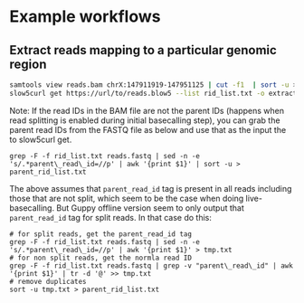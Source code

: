 # Example workflows

## Extract reads mapping to a particular genomic region

```bash
samtools view reads.bam chrX:147911919-147951125 | cut -f1  | sort -u > rid_list.txt
slow5curl get https://url/to/reads.blow5 --list rid_list.txt -o extracted.blow5
```

Note: If the read IDs in the BAM file are not the parent IDs (happens when read splitting is enabled during initial basecalling step), you can grab the parent read IDs from the FASTQ file as below and use that as the input the to slow5curl get.
```
grep -F -f rid_list.txt reads.fastq | sed -n -e 's/.*parent\_read\_id=//p' | awk '{print $1}' | sort -u > parent_rid_list.txt
```
The above assumes that `parent_read_id` tag is present in all reads including those that are not split, which seem to be the case when doing live-basecalling. But Guppy offline version seem to only output that `parent_read_id` tag for split reads. In that case do this:
```
# for split reads, get the parent_read_id tag
grep -F -f rid_list.txt reads.fastq | sed -n -e 's/.*parent\_read\_id=//p' | awk '{print $1}' > tmp.txt
# for non split reads, get the normla read ID
grep -F -f rid_list.txt reads.fastq | grep -v "parent\_read\_id" | awk '{print $1}' | tr -d '@' >> tmp.txt
# remove duplicates
sort -u tmp.txt > parent_rid_list.txt
```
